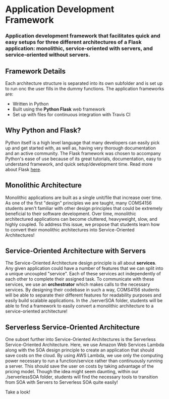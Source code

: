 # Application Development Framework

### Application development framework that facilitates quick and easy setups for three different architectures of a Flask application: monolithic, service-oriented with servers, and service-oriented without servers.

## Framework Details
Each architecture structure is separated into its own subfolder and is set up to run onc the user fills in the dummy functions. The application frameworks are:
* Written in Python
* Built using the <b>Python Flask</b> web framework
* Set up with files for continuous integration with Travis CI

## Why Python and Flask?
Python itself is a high level language that many developers can easily pick up and get started with, as well as, having very thorough documentation and an active community. The Flask framework was chosen to accompany Python's ease of use because of its great tutorials, documentation, easy to understand framework, and quick setup/development time.
Read more about Flask [here](http://flask.pocoo.org/).

## Monolithic Architecture
Monolithic applications are built as a single unit/file that increase over time. As one of the first "design" principles we are taught, many COMS4156 students aren't familiar with other design principles that could be extremely beneficial to their software development. Over time, monolithic architectured applications can become cluttered, heavyweight, slow, and highly coupled. To address this issue, we propose that students learn how to convert their monolithic architectures into Service-Oriented Architectures!

## Service-Oriented Architecture with Servers
The Service-Oriented Architecture design principle is all about <b>services</b>. Any given application could have a number of features that we can split into a unique uncoupled "service". Each of these services act independently of each other to complete their assigned task. To communicate with these services, we use an <b>orchestrator</b> which makes calls to the necessary services. By designing their codebase in such a way, COMS4156 students will be able to separate their different features for readability purposes and easily build scalable applications. In the ./serverSOA folder, students will be able to find a framework to easily convert a monolithic architecture to a service-oriented architecture!

## Serverless Service-Oriented Architecture
One subset further into Service-Oriented Architectures is the Serverless Service-Oriented Architecture. Here, we use Amazon Web Services Lambda along with the SOA design principle to create an application that should save costs on the cloud. By using AWS Lambda, we use only the computing power necessary to run a function/service rather than continuously running a server. This should save the user on costs by taking advantage of the pricing model. Though the idea might seem daunting, within our ./serverlessSOA folder, students will find the necessary tools to transition from SOA with Servers to Serverless SOA quite easily!

Take a look!
